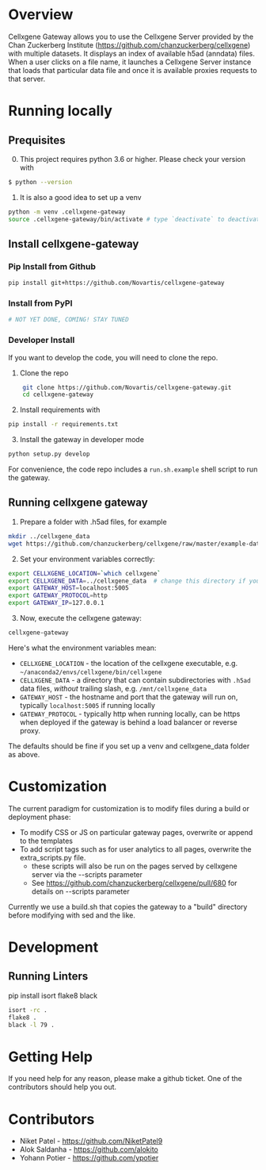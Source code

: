 # Overview

Cellxgene Gateway allows you to use the Cellxgene Server provided by the Chan Zuckerberg Institute (https://github.com/chanzuckerberg/cellxgene) with multiple datasets. It displays an index of available h5ad (anndata) files. When a user clicks on a file name, it launches a Cellxgene Server instance that loads that particular data file and once it is available  proxies requests to that server.

# Running locally

## Prequisites

0. This project requires python 3.6 or higher. Please check your version with

```bash
$ python --version
```

1. It is also a good idea to set up a venv

```bash
python -m venv .cellxgene-gateway
source .cellxgene-gateway/bin/activate # type `deactivate` to deactivate the venv
```

## Install cellxgene-gateway

### Pip Install from Github

```bash
pip install git+https://github.com/Novartis/cellxgene-gateway
```

### Install from PyPI

```bash
# NOT YET DONE, COMING! STAY TUNED
```

### Developer Install

If you want to develop the code, you will need to clone the repo.

1. Clone the repo

```bash
    git clone https://github.com/Novartis/cellxgene-gateway.git
    cd cellxgene-gateway
```

2. Install requirements with

```bash
pip install -r requirements.txt
```

3. Install the gateway in developer mode

```bash
python setup.py develop
```

For convenience, the code repo includes a `run.sh.example` shell script to run the gateway.

## Running cellxgene gateway

1. Prepare a folder with .h5ad files, for example

```bash
mkdir ../cellxgene_data
wget https://github.com/chanzuckerberg/cellxgene/raw/master/example-dataset/pbmc3k.h5ad -O ../cellxgene_data/pbmc3k.h5ad
```


2. Set your environment variables correctly:

```bash
export CELLXGENE_LOCATION=`which cellxgene`
export CELLXGENE_DATA=../cellxgene_data  # change this directory if you put data in a different place.
export GATEWAY_HOST=localhost:5005
export GATEWAY_PROTOCOL=http
export GATEWAY_IP=127.0.0.1
```

3. Now, execute the cellxgene gateway:

```bash
cellxgene-gateway
```

Here's what the environment variables mean:

* `CELLXGENE_LOCATION` - the location of the cellxgene executable, e.g. `~/anaconda2/envs/cellxgene/bin/cellxgene`
* `CELLXGENE_DATA` - a directory that can contain subdirectories with `.h5ad` data files, *without* trailing slash, e.g. `/mnt/cellxgene_data`
* `GATEWAY_HOST` - the hostname and port that the gateway will run on, typically `localhost:5005` if running locally
* `GATEWAY_PROTOCOL` - typically http when running locally, can be https when deployed if the gateway is behind a load balancer or reverse proxy.

The defaults should be fine if you set up a venv and cellxgene_data folder as above.

# Customization

The current paradigm for customization is to modify files during a build or deployment phase:

* To modify CSS or JS on particular gateway pages, overwrite or append to the templates
* To add script tags such as for user analytics to all pages, overwrite the extra_scripts.py file.
  * these scripts will also be run on the pages served by cellxgene server via the --scripts parameter
  * See https://github.com/chanzuckerberg/cellxgene/pull/680 for details on --scripts parameter

Currently we use a build.sh that copies the gateway to a "build" directory before modifying with sed and the like.

# Development

## Running Linters

pip install isort flake8 black

```bash
isort -rc .
flake8 .
black -l 79 .
```

# Getting Help

If you need help for any reason, please make a github ticket. One of the contributors should help you out.

# Contributors

* Niket Patel - https://github.com/NiketPatel9
* Alok Saldanha - https://github.com/alokito
* Yohann Potier - https://github.com/ypotier
